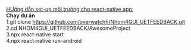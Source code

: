 [HƯớng dẫn set-up môi trường cho react-native app:](https://reactnative.dev/docs/environment-setup) \
**Chạy dự án** \
1.git clone https://github.com/overwatchh/Nhom4GUI_UETFEEDBACK.git \
2.cd NHOM4GUI_UETFEEDBACK/AwesomeProject \
3.npx react-native start \
4.npx react-native run-android
